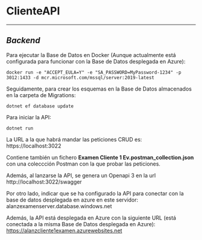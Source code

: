# ClienteAPI
***
## _Backend_

Para ejecutar la Base de Datos en Docker (Aunque actualmente está configurada para funcionar con la Base de Datos desplegada en Azure):
```
docker run -e "ACCEPT_EULA=Y" -e "SA_PASSWORD=MyPassword-1234" -p 3012:1433 -d mcr.microsoft.com/mssql/server:2019-latest
```

Seguidamente, para crear los esquemas en la Base de Datos almacenados en la carpeta de Migrations:
```
dotnet ef database update
```


Para iniciar la API:
```
dotnet run
```
La URL a la que habrá mandar las peticiones CRUD es: https://localhost:3022

Contiene también un fichero **Examen Cliente 1 Ev.postman_collection.json** con una coleccción Postman con la que probar las peticiones.

Además, al lanzarse la API, se genera un Openapi 3 en la url http://localhost:3022/swagger

Por otro lado, indicar que se ha configurado la API para conectar con la base de datos desplegada en azure en este servidor: alanzexamenserver.database.windows.net

Además, la API está desplegada en Azure con la siguiente URL (está conectada a la misma Base de Datos desplegada en Azure): https://alanzcliente1examen.azurewebsites.net

